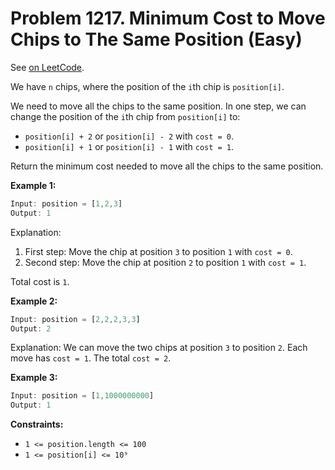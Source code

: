 Problem 1217. Minimum Cost to Move Chips to The Same Position (Easy)
====================================================================

See [on LeetCode](https://leetcode.com/problems/minimum-cost-to-move-chips-to-the-same-position/).

We have `n` chips, where the position of the `i`th chip is `position[i]`.

We need to move all the chips to the same position. In one step, we can change the position of the `i`th chip from `position[i]` to:

* `position[i] + 2` or `position[i] - 2` with `cost = 0`.
* `position[i] + 1` or `position[i] - 1` with `cost = 1`.

Return the minimum cost needed to move all the chips to the same position.

**Example 1:**

```Rust
Input: position = [1,2,3]
Output: 1
```

Explanation:

1. First step: Move the chip at position `3` to position `1` with `cost = 0`.
2. Second step: Move the chip at position `2` to position `1` with `cost = 1`.

Total cost is `1`.

**Example 2:**

```Rust
Input: position = [2,2,2,3,3]
Output: 2
```

Explanation: We can move the two chips at position `3` to position `2`. Each move has `cost = 1`. The total `cost = 2`.

**Example 3:**

```Rust
Input: position = [1,1000000000]
Output: 1
```

**Constraints:**

* `1 <= position.length <= 100`
* `1 <= position[i] <= 10⁹`
